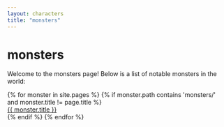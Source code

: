 ```yaml
---
layout: characters
title: "monsters"
---
```


# monsters

Welcome to the monsters page! Below is a list of notable monsters in the world:

<div class="character-list">
{% for monster in site.pages %}
    {% if monster.path contains 'monsters/' and monster.title != page.title %}
        <div class="character-item">
            <a class="character-link" href="{{ monster.url | absolute_url }}">{{ monster.title }}</a>
        </div>
    {% endif %}
{% endfor %}
</div>